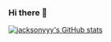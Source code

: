 ### Hi there 👋

<!--
**jackson-yyy/jackson-yyy** is a ✨ _special_ ✨ repository because its `README.md` (this file) appears on your GitHub profile.

Here are some ideas to get you started:

- 🔭 I’m currently working on ...
- 🌱 I’m currently learning ...
- 👯 I’m looking to collaborate on ...
- 🤔 I’m looking for help with ...
- 💬 Ask me about ...
- 📫 How to reach me: ...
- 😄 Pronouns: ...
- ⚡ Fun fact: ...
-->
[![jacksonyyy's GitHub stats](https://github-readme-stats.vercel.app/api?username=jackson-yyy)](https://github.com/anuraghazra/github-readme-stats)
